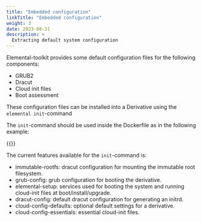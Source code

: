 ```yaml
---
title: "Embedded configuration"
linkTitle: "Embedded configuration"
weight: 3
date: 2023-08-31
description: >
  Extracting default system configuration
---
```


Elemental-toolkit provides some default configuration files for the following components:

- GRUB2
- Dracut
- Cloud init files
- Boot assessment

These configuration files can be installed into a Derivative using the `elemental init`-command

The `init`-command should be used inside the Dockerfile as in the following example:

{{<githubembed repo="rancher/elemental-toolkit" file="examples/green/Dockerfile" lang="Dockerfile">}}

The current features available for the `init`-command is:

- immutable-rootfs: dracut configuration for mounting the immutable root filesystem.
- grub-config: grub configuration for booting the derivative.
- elemental-setup: services used for booting the system and running cloud-init files at boot/install/upgrade.
- dracut-config: default dracut configuration for generating an initrd.
- cloud-config-defaults: optional default settings for a derivative.
- cloud-config-essentials: essential cloud-init files.


